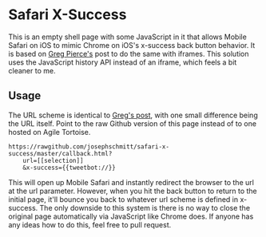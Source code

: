 # Safari X-Success

This is an empty shell page with some JavaScript in it that allows Mobile Safari on iOS to mimic Chrome on iOS's x-success back button behavior. It is based on [Greg Pierce's](http://agiletortoise.com/blog/2014/02/28/mimic-x-callback-url-in-mobile-safari/) post to do the same with iframes. This solution uses the JavaScript history API instead of an iframe, which feels a bit cleaner to me.

## Usage

The URL scheme is identical to [Greg's post](http://agiletortoise.com/blog/2014/02/28/mimic-x-callback-url-in-mobile-safari/), with one small difference being the URL itself. Point to the raw Github version of this page instead of to one hosted on Agile Tortoise.

````
https://rawgithub.com/josephschmitt/safari-x-success/master/callback.html?
	url=[[selection]]
	&x-success={{tweetbot://}}
````

This will open up Mobile Safari and instantly redirect the browser to the url at the url parameter. However, when you hit the back button to return to the initial page, it'll bounce you back to whatever url scheme is defined in x-success. The only downside to this system is there is no way to close the original page automatically via JavaScript like Chrome does. If anyone has any ideas how to do this, feel free to pull request.